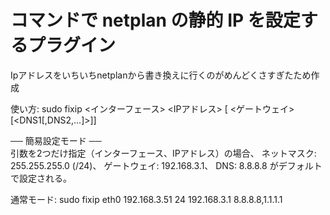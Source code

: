 # コマンドで netplan の静的 IP を設定するプラグイン

Ipアドレスをいちいちnetplanから書き換えに行くのがめんどくさすぎたため作成

使い方:
  sudo fixip <インターフェース> <IPアドレス> [<CIDR> <ゲートウェイ> [<DNS1[,DNS2,...]>]]

── 簡易設定モード ──<br>
  引数を2つだけ指定（インターフェース、IPアドレス）の場合、
    ネットマスク: 255.255.255.0 (/24)、
    ゲートウェイ: 192.168.3.1、
    DNS: 8.8.8.8 がデフォルトで設定される。

通常モード:
  sudo fixip eth0 192.168.3.51 24 192.168.3.1 8.8.8.8,1.1.1.1


